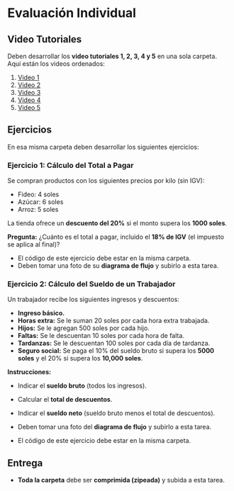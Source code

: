 # Evaluación Individual

## Video Tutoriales

Deben desarrollar los **video tutoriales 1, 2, 3, 4 y 5** en una sola carpeta. Aquí están los videos ordenados:

1. [Video 1](https://youtu.be/BPpxyG_qPlk?si=fV6tzozJ4UY60nhs)
2. [Video 2](https://youtu.be/c86RJIXvAQY?si=wYyPSpZHDHUn-Vdc)
3. [Video 3](https://youtu.be/hwsayBrjb3Q?si=DLQgRysTC26_QHz)
4. [Video 4](https://youtu.be/IkWhVz0_Pug?si=1EJ1Y8XIBBE48Jqh)
5. [Video 5](https://youtu.be/11-f6vq61ks?si=AOB5usln6qbl9MV8)

## Ejercicios

En esa misma carpeta deben desarrollar los siguientes ejercicios:

### Ejercicio 1: Cálculo del Total a Pagar

Se compran productos con los siguientes precios por kilo (sin IGV):
- Fideo: 4 soles
- Azúcar: 6 soles
- Arroz: 5 soles

La tienda ofrece un **descuento del 20%** si el monto supera los **1000 soles**.

**Pregunta:** ¿Cuánto es el total a pagar, incluido el **18% de IGV** (el impuesto se aplica al final)?

- El código de este ejercicio debe estar en la misma carpeta.
- Deben tomar una foto de su **diagrama de flujo** y subirlo a esta tarea.

### Ejercicio 2: Cálculo del Sueldo de un Trabajador

Un trabajador recibe los siguientes ingresos y descuentos:
- **Ingreso básico.**
- **Horas extra:** Se le suman 20 soles por cada hora extra trabajada.
- **Hijos:** Se le agregan 500 soles por cada hijo.
- **Faltas:** Se le descuentan 10 soles por cada hora de falta.
- **Tardanzas:** Se le descuentan 100 soles por cada día de tardanza.
- **Seguro social:** Se paga el 10% del sueldo bruto si supera los **5000 soles** y el 20% si supera los **10,000 soles**.

**Instrucciones:**
- Indicar el **sueldo bruto** (todos los ingresos).
- Calcular el **total de descuentos**.
- Indicar el **sueldo neto** (sueldo bruto menos el total de descuentos).

- Deben tomar una foto del **diagrama de flujo** y subirlo a esta tarea.
- El código de este ejercicio debe estar en la misma carpeta.

## Entrega

- **Toda la carpeta** debe ser **comprimida (zipeada)** y subida a esta tarea.
